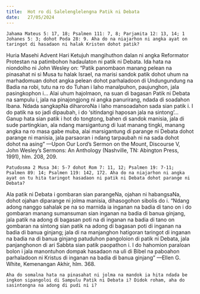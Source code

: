 ```yaml
---
title:  Hot ro di Salelenglelengna Patik ni Debata
date:   27/05/2024
---
```


`Jahama Mateus 5: 17, 18; Psalmen 111: 7, 8; Parjamita 12: 13, 14; 1 Johanes 5: 3; dohot Poda 28: 9. Aha do na niajarhon ni angka ayat on taringot di hasadaon ni halak Kristen dohot patik?`

Huria Masehi Advent Hari Ketujuh mangihuthon dalan ni angka Reformator Protestan na patimbohon hadaulaton ni patik ni Debata. Ida hata na niondolho ni John Wesley on: “Patik panombaon manang pelean na pinasahat ni si Musa tu halak Israel, na marisi sandok patik dohot uhum na marhadomuan dohot angka pelean dohot parhaladoon di Undungundung na Badia na robi, tutu na ro do Tuhan i laho manalpuhon, paujunghon, jala pasingkophon i... Alai uhum hajolmaon, na suan di bagasan Patik ni Debata na sampulu i, jala na pinajongjong ni angka panurirang, ndada di soadahon Ibana. Ndada sangkapNa diharoroNa i laho mansoadahon sada sian patik i. I do patik na so jadi dipaubah, i do ‘sitindangi haposan jala na sintong’... Ganup hata sian patik i hot do tongtong, bahen di sandok manisia, jala di sude partingkian, ala ndang marsigantung di luat manang tingki, manang angka na ro masa gabe muba, alai marsigantung di parange ni Debata dohot parange ni manisia, jala parsaoran i ndang tarpaubah ni na sada dohot dohot na asing” —Upon Our Lord’s Sermon on the Mount, Discourse V, John Wesley’s Sermons: An Anthology (Nashville, TN: Abington Press, 1991), hlm. 208, 209.

`Patudosma 2 Musa 34: 5-7 dohot Rom 7: 11, 12; Psalmen 19: 7-11; Psalmen 89: 14; Psalmen 119: 142, 172. Aha do na niajarhon ni angka ayat on tu hita taringot hasadaon ni patik ni Debata dohot parange ni Debata?`

Ala patik ni Debata i gombaran sian parangeNa, ojahan ni habangsaNa, dohot ojahan diparange ni jolma manisia, dihasogohon sibolis do i. “Ndang adong nanggo sahalak pe na so marnida ia inganan na badia di tano on i do gombaran manang sumansuman sian inganan na badia di banua ginjang, jala patik na adong di bagasan poti na di inganan na badia di tano on gombaran na sintong sian patik na adong di bagasan poti di inganan na badia di banua ginjang; jala di na manjanghon hatigoran taringot di inganan na badia na di banua ginjang patuduhon pangoloion di patik ni Debata, jala panjanghonon di ari Sabbta sian patik paopathon i. I do hahomion paraloan bolon i jala manontuhon dompak hasadaon na uli di Bibel na paboahon parhaladoon ni Kristus di inganan na badia di banua ginjang” —Ellen G. White, Kemenangan Akhir, hlm. 368.

`Aha do somalna hata na pinasahat ni jolma na mandok ia hita ndada be ingkon sipangoloi di Sampulu Patik ni Debata i? Didok roham, aha do sasintongna na adong di pudi ni i?`